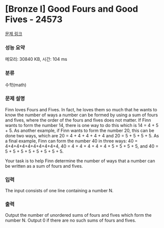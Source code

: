 # [Bronze I] Good Fours and Good Fives - 24573 

[문제 링크](https://www.acmicpc.net/problem/24573) 

### 성능 요약

메모리: 30840 KB, 시간: 104 ms

### 분류

수학(math)

### 문제 설명

<p>Finn loves Fours and Fives. In fact, he loves them so much that he wants to know the number of ways a number can be formed by using a sum of fours and fives, where the order of the fours and fives does not matter. If Finn wants to form the number 14, there is one way to do this which is 14 = 4 + 5 + 5. As another example, if Finn wants to form the number 20, this can be done two ways, which are 20 = 4 + 4 + 4 + 4 + 4 and 20 = 5 + 5 + 5 + 5. As a final example, Finn can form the number 40 in three ways: 40 = 4+4+4+4+4+4+4+4+4+4, 40 = 4 + 4 + 4 + 4 + 4 + 5 + 5 + 5 + 5, and 40 = 5 + 5 + 5 + 5 + 5 + 5 + 5 + 5.</p>

<p>Your task is to help Finn determine the number of ways that a number can be written as a sum of fours and fives.</p>

### 입력 

 <p>The input consists of one line containing a number N.</p>

### 출력 

 <p>Output the number of unordered sums of fours and fives which form the number N. Output 0 if there are no such sums of fours and fives.</p>

